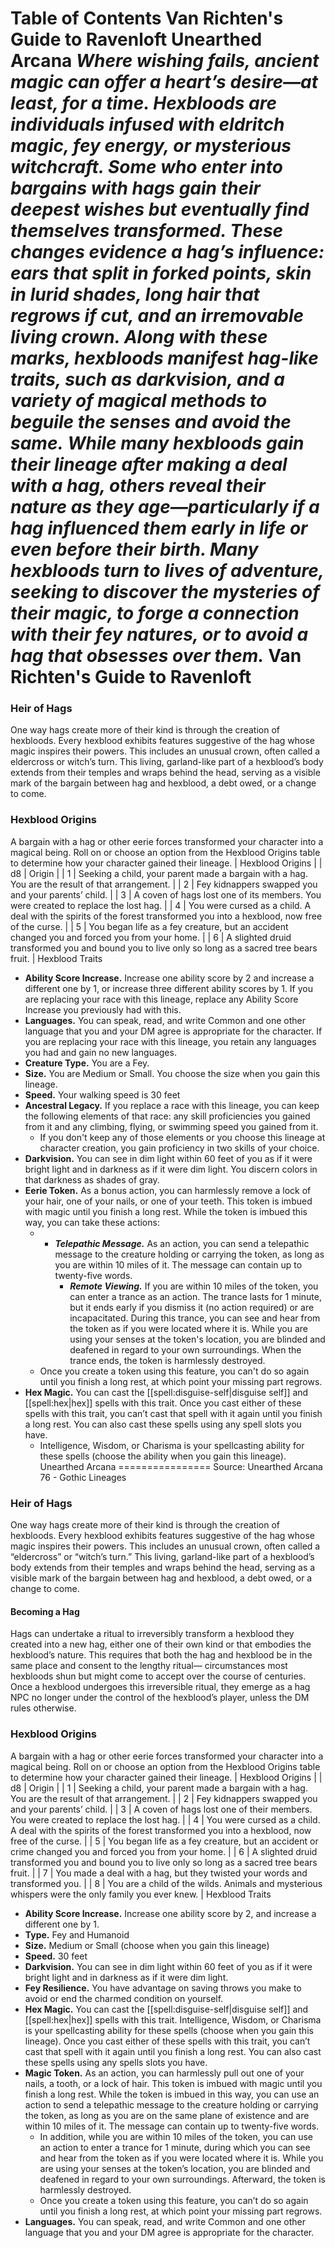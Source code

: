 Table of Contents
Van Richten's Guide to Ravenloft
Unearthed Arcana
***Where wishing fails, ancient magic can offer a heart’s desire—at least, for a time. Hexbloods are individuals infused with eldritch magic, fey energy, or mysterious witchcraft. Some who enter into bargains with hags gain their deepest wishes but eventually find themselves transformed. These changes evidence a hag’s influence: ears that split in forked points, skin in lurid shades, long hair that regrows if cut, and an irremovable living crown. Along with these marks, hexbloods manifest hag-like traits, such as darkvision, and a variety of magical methods to beguile the senses and avoid the same.***
***While many hexbloods gain their lineage after making a deal with a hag, others reveal their nature as they age—particularly if a hag influenced them early in life or even before their birth. Many hexbloods turn to lives of adventure, seeking to discover the mysteries of their magic, to forge a connection with their fey natures, or to avoid a hag that obsesses over them.***
Van Richten's Guide to Ravenloft
================================
### Heir of Hags
One way hags create more of their kind is through the creation of hexbloods. Every hexblood exhibits features suggestive of the hag whose magic inspires their powers. This includes an unusual crown, often called a eldercross or witch’s turn. This living, garland-like part of a hexblood’s body extends from their temples and wraps behind the head, serving as a visible mark of the bargain between hag and hexblood, a debt owed, or a change to come.
### Hexblood Origins
A bargain with a hag or other eerie forces transformed your character into a magical being. Roll on or choose an option from the Hexblood Origins table to determine how your character gained their lineage.
| Hexblood Origins |
| d8 | Origin |
| 1 | Seeking a child, your parent made a bargain with a hag. You are the result of that arrangement. |
| 2 | Fey kidnappers swapped you and your parents’ child. |
| 3 | A coven of hags lost one of its members. You were created to replace the lost hag. |
| 4 | You were cursed as a child. A deal with the spirits of the forest transformed you into a hexblood, now free of the curse. |
| 5 | You began life as a fey creature, but an accident changed you and forced you from your home. |
| 6 | A slighted druid transformed you and bound you to live only so long as a sacred tree bears fruit. |
Hexblood Traits
* **Ability Score Increase.** Increase one ability score by 2 and increase a different one by 1, or increase three different ability scores by 1. If you are replacing your race with this lineage, replace any Ability Score Increase you previously had with this.
* **Languages.** You can speak, read, and write Common and one other language that you and your DM agree is appropriate for the character. If you are replacing your race with this lineage, you retain any languages you had and gain no new languages.
* **Creature Type.** You are a Fey.
* **Size.** You are Medium or Small. You choose the size when you gain this lineage.
* **Speed.** Your walking speed is 30 feet
* **Ancestral Legacy.** If you replace a race with this lineage, you can keep the following elements of that race: any skill proficiencies you gained from it and any climbing, flying, or swimming speed you gained from it.
	+ If you don't keep any of those elements or you choose this lineage at character creation, you gain proficiency in two skills of your choice.
* **Darkvision.** You can see in dim light within 60 feet of you as if it were bright light and in darkness as if it were dim light. You discern colors in that darkness as shades of gray.
* **Eerie Token.** As a bonus action, you can harmlessly remove a lock of your hair, one of your nails, or one of your teeth. This token is imbued with magic until you finish a long rest. While the token is imbued this way, you can take these actions:
	+ - ***Telepathic Message.*** As an action, you can send a telepathic message to the creature holding or carrying the token, as long as you are within 10 miles of it. The message can contain up to twenty-five words.
		- ***Remote Viewing.*** If you are within 10 miles of the token, you can enter a trance as an action. The trance lasts for 1 minute, but it ends early if you dismiss it (no action required) or are incapacitated. During this trance, you can see and hear from the token as if you were located where it is. While you are using your senses at the token's location, you are blinded and deafened in regard to your own surroundings. When the trance ends, the token is harmlessly destroyed.
	+ Once you create a token using this feature, you can't do so again until you finish a long rest, at which point your missing part regrows.
* **Hex Magic.** You can cast the [[spell:disguise-self|disguise self]] and [[spell:hex|hex]] spells with this trait. Once you cast either of these spells with this trait, you can’t cast that spell with it again until you finish a long rest. You can also cast these spells using any spell slots you have.
	+ Intelligence, Wisdom, or Charisma is your spellcasting ability for these spells (choose the ability when you gain this lineage).
Unearthed Arcana
================
Source: Unearthed Arcana 76 - Gothic Lineages
### Heir of Hags
One way hags create more of their kind is through the creation of hexbloods. Every hexblood exhibits features suggestive of the hag whose magic inspires their powers. This includes an unusual crown, often called a “eldercross” or “witch’s turn.” This living, garland-like part of a hexblood’s body extends from their temples and wraps behind the head, serving as a visible mark of the bargain between hag and hexblood, a debt owed, or a change to come.
#### Becoming a Hag
Hags can undertake a ritual to irreversibly transform a hexblood they created into a new hag, either one of their own kind or that embodies the hexblood’s nature. This requires that both the hag and hexblood be in the same place and consent to the lengthy ritual— circumstances most hexbloods shun but might come to accept over the course of centuries. Once a hexblood undergoes this irreversible ritual, they emerge as a hag NPC no longer under the control of the hexblood’s player, unless the DM rules otherwise.
### Hexblood Origins
A bargain with a hag or other eerie forces transformed your character into a magical being. Roll on or choose an option from the Hexblood Origins table to determine how your character gained their lineage.
| Hexblood Origins |
| d8 | Origin |
| 1 | Seeking a child, your parent made a bargain with a hag. You are the result of that arrangement. |
| 2 | Fey kidnappers swapped you and your parents’ child. |
| 3 | A coven of hags lost one of their members. You were created to replace the lost hag. |
| 4 | You were cursed as a child. A deal with the spirits of the forest transformed you into a hexblood, now free of the curse. |
| 5 | You began life as a fey creature, but an accident or crime changed you and forced you from your home. |
| 6 | A slighted druid transformed you and bound you to live only so long as a sacred tree bears fruit. |
| 7 | You made a deal with a hag, but they twisted your words and transformed you. |
| 8 | You are a child of the wilds. Animals and mysterious whispers were the only family you ever knew. |
Hexblood Traits
* **Ability Score Increase.** Increase one ability score by 2, and increase a different one by 1.
* **Type.** Fey and Humanoid
* **Size.** Medium or Small (choose when you gain this lineage)
* **Speed.** 30 feet
* **Darkvision.** You can see in dim light within 60 feet of you as if it were bright light and in darkness as if it were dim light.
* **Fey Resilience.** You have advantage on saving throws you make to avoid or end the charmed condition on yourself.
* **Hex Magic.** You can cast the [[spell:disguise-self|disguise self]] and [[spell:hex|hex]] spells with this trait. Intelligence, Wisdom, or Charisma is your spellcasting ability for these spells (choose when you gain this lineage). Once you cast either of these spells with this trait, you can’t cast that spell with it again until you finish a long rest. You can also cast these spells using any spells slots you have.
* **Magic Token.** As an action, you can harmlessly pull out one of your nails, a tooth, or a lock of hair. This token is imbued with magic until you finish a long rest. While the token is imbued in this way, you can use an action to send a telepathic message to the creature holding or carrying the token, as long as you are on the same plane of existence and are within 10 miles of it. The message can contain up to twenty-five words.
	+ In addition, while you are within 10 miles of the token, you can use an action to enter a trance for 1 minute, during which you can see and hear from the token as if you were located where it is. While you are using your senses at the token’s location, you are blinded and deafened in regard to your own surroundings. Afterward, the token is harmlessly destroyed.
	+ Once you create a token using this feature, you can’t do so again until you finish a long rest, at which point your missing part regrows.
* **Languages.** You can speak, read, and write Common and one other language that you and your DM agree is appropriate for the character.